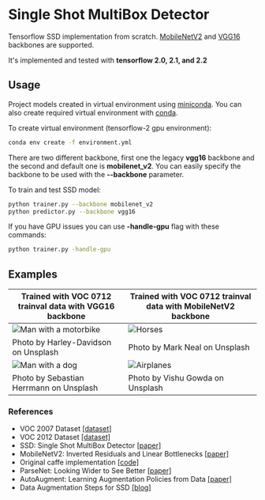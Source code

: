# Single Shot MultiBox Detector

Tensorflow SSD implementation from scratch. [MobileNetV2](https://www.tensorflow.org/api_docs/python/tf/keras/applications/MobileNetV2) and [VGG16](https://www.tensorflow.org/api_docs/python/tf/keras/applications/VGG16) backbones are supported.

It's implemented and tested with **tensorflow 2.0, 2.1, and 2.2**

## Usage

Project models created in virtual environment using [miniconda](https://docs.conda.io/en/latest/miniconda.html).
You can also create required virtual environment with [conda](https://docs.conda.io/projects/conda/en/latest/user-guide/tasks/manage-environments.html#creating-an-environment-from-an-environment-yml-file).

To create virtual environment (tensorflow-2 gpu environment):

```sh
conda env create -f environment.yml
```

There are two different backbone, first one the legacy **vgg16** backbone and the second and default one is **mobilenet_v2**.
You can easily specify the backbone to be used with the **--backbone** parameter.

To train and test SSD model:

```sh
python trainer.py --backbone mobilenet_v2
python predictor.py --backbone vgg16
```

If you have GPU issues you can use **-handle-gpu** flag with these commands:

```sh
python trainer.py -handle-gpu
```

## Examples

| Trained with VOC 0712 trainval data with VGG16 backbone | Trained with VOC 0712 trainval data with MobileNetV2 backbone |
| -------------- | -------------- |
| ![Man with a motorbike](http://furkanomerustaoglu.com/wp-content/uploads/2020/04/man_motorbike.png) | ![Horses](http://furkanomerustaoglu.com/wp-content/uploads/2020/04/ssd_mobilenet_v2_horses.png) |
| Photo by Harley-Davidson on Unsplash | Photo by Mark Neal on Unsplash |
| ![Man with a dog](http://furkanomerustaoglu.com/wp-content/uploads/2020/04/man_dog_cars.png) | ![Airplanes](http://furkanomerustaoglu.com/wp-content/uploads/2020/04/ssd_mobilenet_v2_air_planes.png) |
| Photo by Sebastian Herrmann on Unsplash | Photo by Vishu Gowda on Unsplash |

### References

* VOC 2007 Dataset [[dataset]](http://www.pascal-network.org/challenges/VOC/voc2007/workshop/index.html)
* VOC 2012 Dataset [[dataset]](http://www.pascal-network.org/challenges/VOC/voc2012/workshop/index.html)
* SSD: Single Shot MultiBox Detector [[paper]](https://arxiv.org/abs/1512.02325)
* MobileNetV2: Inverted Residuals and Linear Bottlenecks [[paper]](https://arxiv.org/abs/1801.04381)
* Original caffe implementation [[code]](https://github.com/weiliu89/caffe/tree/ssd)
* ParseNet: Looking Wider to See Better [[paper]](https://arxiv.org/abs/1506.04579)
* AutoAugment: Learning Augmentation Policies from Data [[paper]](https://arxiv.org/abs/1805.09501)
* Data Augmentation Steps for SSD [[blog]](http://www.telesens.co/2018/06/28/data-augmentation-in-ssd/#Data_Augmentation_Steps)

